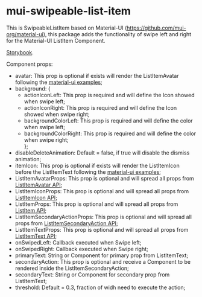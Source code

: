 # mui-swipeable-list-item
This is SwipeableListItem based on Material-UI (https://github.com/mui-org/material-ui), this package adds the functionality of swipe left and right for the Material-UI ListItem Component.

[Storybook](https://VagnerNico.github.io/mui-swipeable-list-item/).

Component props:
 - avatar: This prop is optional if exists will render the ListItemAvatar following the [material-ui examples](https://material-ui.com/components/lists/);
 - background: {
     - actionIconLeft: This prop is required and will define the Icon showed when swipe left;
     - actionIconRight: This prop is required and will define the Icon showed when swipe right;
     - backgroundColorLeft: This prop is required and will define the color when swipe left;
     - backgroundColorRight: This prop is required and will define the color when swipe right;\
};
  - disableDeleteAnimation: Default = false, if true will disable the dismiss animation;
  - itemIcon: This prop is optional if exists will render the ListItemIcon before the ListItemText following the [material-ui examples](https://material-ui.com/components/lists/);
  - ListItemAvatarProps: This prop is optional and will spread all props from [ListItemAvatar API](https://material-ui.com/api/list-item-avatar/);
  - ListItemIconProps: This prop is optional and will spread all props from [ListItemIcon API](https://material-ui.com/api/list-item-icon/);
  - ListItemProps: This prop is optional and will spread all props from [ListItem API](https://material-ui.com/api/list-item//);
  - ListItemSecondaryActionProps: This prop is optional and will spread all props from [ListItemSecondaryAction API](https://material-ui.com/api/list-item-secondary-action/);
  - ListItemTextProps: This prop is optional and will spread all props from [ListItemText API](https://material-ui.com/api/list-item-text/);
  - onSwipedLeft: Callback executed when Swipe left;
  - onSwipedRight: Callback executed when Swipe right;
  - primaryText: String or Component for primary prop from ListItemText;
  - secondaryAction: This prop is optional and receive a Component to be rendered inside the ListItemSecondaryAction;
  - secondaryText: String or Component for secondary prop from ListItemText;
  - threshold: Default = 0.3, fraction of widh need to execute the action;
